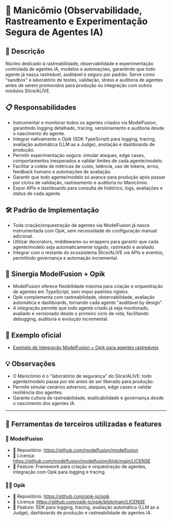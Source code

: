 # 🧪 Manicômio (Observabilidade, Rastreamento e Experimentação Segura de Agentes IA)

## 📝 Descrição
Núcleo dedicado à rastreabilidade, observabilidade e experimentação controlada de agentes IA, modelos e automações, garantindo que todo agente já nasça rastreável, auditável e seguro por padrão. Serve como "sandbox" e laboratório de testes, validação, stress e auditoria de agentes antes de serem promovidos para produção ou integração com outros módulos Slice/ALIVE.

## 📋 Responsabilidades
- Instrumentar e monitorar todos os agentes criados via ModelFusion, garantindo logging detalhado, tracing, versionamento e auditoria desde o nascimento do agente.
- Integrar nativamente o Opik (SDK TypeScript) para logging, tracing, avaliação automática (LLM as a Judge), anotação e dashboards de produção.
- Permitir experimentação segura: simular ataques, edge cases, comportamentos inesperados e validar limites de cada agente/modelo.
- Facilitar a coleta de métricas de custo, latência, uso de tokens, erros, feedback humano e automações de avaliação.
- Garantir que todo agente/modelo só avance para produção após passar por ciclos de validação, rastreamento e auditoria no Manicômio.
- Expor APIs e dashboards para consulta de histórico, logs, avaliações e status de cada agente.

## 🛠️ Padrão de Implementação
- Toda criação/orquestração de agentes via ModelFusion já nasce instrumentada com Opik, sem necessidade de configuração manual adicional.
- Utilizar decorators, middlewares ou wrappers para garantir que cada agente/modelo seja automaticamente logado, rastreado e avaliado.
- Integrar com o restante do ecossistema Slice/ALIVE via APIs e eventos, permitindo governança e automação incremental.

## 🔗 Sinergia ModelFusion + Opik
- ModelFusion oferece flexibilidade máxima para criação e orquestração de agentes em TypeScript, sem impor padrões rígidos.
- Opik complementa com rastreabilidade, observabilidade, avaliação automática e dashboards, tornando cada agente "auditável by design".
- A integração permite que todo agente criado já seja monitorado, avaliado e versionado desde o primeiro ciclo de vida, facilitando debugging, auditoria e evolução incremental.

## 🧪 Exemplo oficial
- [Exemplo de integração ModelFusion + Opik para agentes rastreáveis](@/examples/manicomio-agent-tracing.ts)

## 💡 Observações
- O Manicômio é o "laboratório de segurança" do Slice/ALIVE: todo agente/modelo passa por ele antes de ser liberado para produção.
- Permite simular cenários adversos, ataques, edge cases e validar resiliência dos agentes.
- Garante cultura de rastreabilidade, explicabilidade e governança desde o nascimento dos agentes IA.

---

## 🧩 Ferramentas de terceiros utilizadas e features

### 🧬 ModelFusion
- 🔗 Repositório: https://github.com/modelfusion/modelfusion
- 📄 Licença: https://github.com/modelfusion/modelfusion/blob/main/LICENSE
- 🚀 Feature: Framework para criação e orquestração de agentes, integração com Opik para logging e tracing.

### 🧑‍💻 Opik
- 🔗 Repositório: https://github.com/opik-io/opik
- 📄 Licença: https://github.com/opik-io/opik/blob/main/LICENSE
- 🚀 Feature: SDK para logging, tracing, avaliação automática (LLM as a Judge), dashboards de produção e rastreabilidade de agentes IA.
